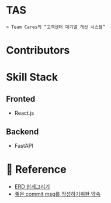 # **TAS**
    > Team Cares의 “고객센터 대기열 개선 시스템”

# Contributors

# **Skill Stack**
## Fronted
 - React.js   
## Backend
 - FastAPI

# 📑 Reference
- [ERD 쉽게그리기](https://gitmind.com/kr/er-diagram-tool.html)
- [좋은 commit msg를 작성하기위한 약속](https://meetup.toast.com/posts/106)